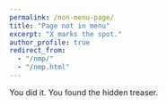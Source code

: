 ```yaml
---
permalink: /non-menu-page/
title: "Page not in menu"
excerpt: "X marks the spot."
author_profile: true
redirect_from: 
  - "/nmp/"
  - "/nmp.html"
---
```


You did it. You found the hidden treaser.
